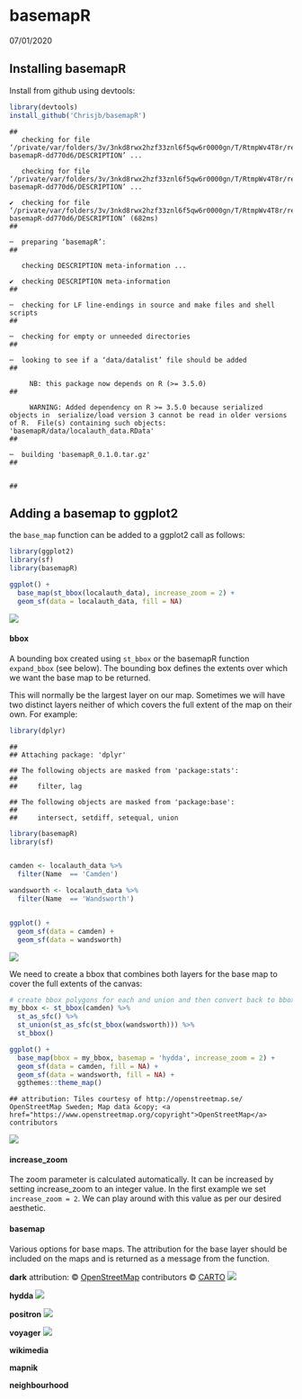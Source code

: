 basemapR
================
07/01/2020

## Installing basemapR

Install from github using devtools:

``` r
library(devtools)
install_github('Chrisjb/basemapR')
```

    ##   
       checking for file ‘/private/var/folders/3v/3nkd8rwx2hzf33znl6f5qw6r0000gn/T/RtmpWv4T8r/remotes425314bd49cd/Chrisjb-basemapR-dd770d6/DESCRIPTION’ ...
      
       checking for file ‘/private/var/folders/3v/3nkd8rwx2hzf33znl6f5qw6r0000gn/T/RtmpWv4T8r/remotes425314bd49cd/Chrisjb-basemapR-dd770d6/DESCRIPTION’ ... 
      
    ✔  checking for file ‘/private/var/folders/3v/3nkd8rwx2hzf33znl6f5qw6r0000gn/T/RtmpWv4T8r/remotes425314bd49cd/Chrisjb-basemapR-dd770d6/DESCRIPTION’ (682ms)
    ## 
      
    ─  preparing ‘basemapR’:
    ## 
      
       checking DESCRIPTION meta-information ...
      
    ✔  checking DESCRIPTION meta-information
    ## 
      
    ─  checking for LF line-endings in source and make files and shell scripts
    ## 
      
    ─  checking for empty or unneeded directories
    ## 
      
    ─  looking to see if a ‘data/datalist’ file should be added
    ## 
      
         NB: this package now depends on R (>= 3.5.0)
    ## 
      
         WARNING: Added dependency on R >= 3.5.0 because serialized objects in  serialize/load version 3 cannot be read in older versions of R.  File(s) containing such objects: 'basemapR/data/localauth_data.RData'
    ## 
      
    ─  building 'basemapR_0.1.0.tar.gz'
    ## 
      
       
    ## 

## Adding a basemap to ggplot2

the `base_map` function can be added to a ggplot2 call as follows:

``` r
library(ggplot2)
library(sf)
library(basemapR)

ggplot() +
  base_map(st_bbox(localauth_data), increase_zoom = 2) +
  geom_sf(data = localauth_data, fill = NA)
```

![](readme_files/figure-gfm/basemap_ggplot-1.png)<!-- -->

#### bbox

A bounding box created using `st_bbox` or the basemapR function
`expand_bbox` (see below). The bounding box defines the extents over
which we want the base map to be returned.

This will normally be the largest layer on our map. Sometimes we will
have two distinct layers neither of which covers the full extent of the
map on their own. For example:

``` r
library(dplyr)
```

    ## 
    ## Attaching package: 'dplyr'

    ## The following objects are masked from 'package:stats':
    ## 
    ##     filter, lag

    ## The following objects are masked from 'package:base':
    ## 
    ##     intersect, setdiff, setequal, union

``` r
library(basemapR)
library(sf)


camden <- localauth_data %>% 
  filter(Name  == 'Camden')

wandsworth <- localauth_data %>% 
  filter(Name  == 'Wandsworth')


ggplot() +
  geom_sf(data = camden) +
  geom_sf(data = wandsworth)
```

![](readme_files/figure-gfm/unnamed-chunk-1-1.png)<!-- -->

We need to create a bbox that combines both layers for the base map to
cover the full extents of the
canvas:

``` r
# create bbox polygons for each and union and then convert back to bbox object
my_bbox <- st_bbox(camden) %>%
  st_as_sfc() %>%
  st_union(st_as_sfc(st_bbox(wandsworth))) %>%
  st_bbox()
```

``` r
ggplot() +
  base_map(bbox = my_bbox, basemap = 'hydda', increase_zoom = 2) +
  geom_sf(data = camden, fill = NA) +
  geom_sf(data = wandsworth, fill = NA) +
  ggthemes::theme_map()
```

    ## attribution: Tiles courtesy of http://openstreetmap.se/ OpenStreetMap Sweden; Map data &copy; <a href="https://www.openstreetmap.org/copyright">OpenStreetMap</a> contributors

![](readme_files/figure-gfm/unnamed-chunk-3-1.png)<!-- -->

#### increase\_zoom

The zoom parameter is calculated automatically. It can be increased by
setting increase\_zoom to an integer value. In the first example we set
`increase_zoom = 2`. We can play around with this value as per our
desired aesthetic.

#### basemap

Various options for base maps. The attribution for the base layer should
be included on the maps and is returned as a message from the function.

**dark** attribution: ©
<a href="https://www.openstreetmap.org/copyright">OpenStreetMap</a>
contributors © <a href="https://carto.com/attributions">CARTO</a>
![](readme_files/figure-gfm/unnamed-chunk-4-1.png)<!-- -->

**hydda** ![](readme_files/figure-gfm/unnamed-chunk-5-1.png)<!-- -->

**positron** ![](readme_files/figure-gfm/unnamed-chunk-6-1.png)<!-- -->

**voyager** ![](readme_files/figure-gfm/unnamed-chunk-7-1.png)<!-- -->

**wikimedia**

**mapnik**

**neighbourhood**

##
